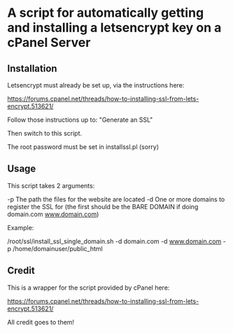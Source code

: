 # A script for automatically getting and installing a letsencrypt key on a cPanel Server

## Installation
Letsencrypt must already be set up, via the instructions here:

https://forums.cpanel.net/threads/how-to-installing-ssl-from-lets-encrypt.513621/

Follow those instructions up to: "Generate an SSL"

Then switch to this script.

The root password must be set in installssl.pl (sorry)

## Usage

This script takes 2 arguments:

-p The path the files for the website are located
-d One or more domains to register the SSL for (the first should be the BARE DOMAIN if doing domain.com www.domain.com)

Example:

/root/ssl/install_ssl_single_domain.sh -d domain.com -d www.domain.com -p /home/domainuser/public_html

## Credit

This is a wrapper for the script provided by cPanel here:

https://forums.cpanel.net/threads/how-to-installing-ssl-from-lets-encrypt.513621/

All credit goes to them!
